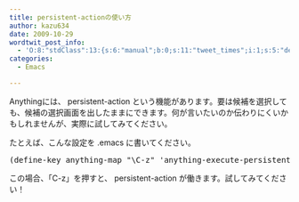 ```yaml
---
title: persistent-actionの使い方
author: kazu634
date: 2009-10-29
wordtwit_post_info:
  - 'O:8:"stdClass":13:{s:6:"manual";b:0;s:11:"tweet_times";i:1;s:5:"delay";i:0;s:7:"enabled";i:1;s:10:"separation";s:2:"60";s:7:"version";s:3:"3.7";s:14:"tweet_template";b:0;s:6:"status";i:2;s:6:"result";a:0:{}s:13:"tweet_counter";i:2;s:13:"tweet_log_ids";a:1:{i:0;i:4885;}s:9:"hash_tags";a:0:{}s:8:"accounts";a:1:{i:0;s:7:"kazu634";}}'
categories:
  - Emacs

---
```

<div class="section">
<p>
    Anythingには、 persistent-action という機能があります。要は候補を選択しても、候補の選択画面を出したままにできます。何が言いたいのか伝わりにくいかもしれませんが、実際に試してみてください。
</p>
  
<p>
    たとえば、こんな設定を .emacs に書いてください。
</p>
  
<pre class="syntax-highlight">
<span class="synSpecial">(</span>define-key anything-map <span class="synConstant">&#34;\C-z&#34;</span> <span class="synSpecial">'</span><span class="synIdentifier">anything-execute-persistent-action</span><span class="synSpecial">)</span>
</pre>
  
<p>
    この場合、「C-z」を押すと、 persistent-action が働きます。試してみてください！
</p>
</div>
